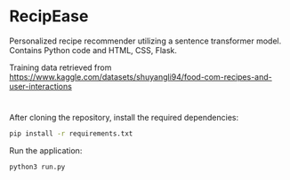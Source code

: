 # RecipEase

Personalized recipe recommender utilizing a sentence transformer model. Contains Python code and HTML, CSS, Flask.

Training data retrieved from https://www.kaggle.com/datasets/shuyangli94/food-com-recipes-and-user-interactions
#
After cloning the repository, install the required dependencies: 
```bash
pip install -r requirements.txt
```
Run the application:
```bash
python3 run.py
```
